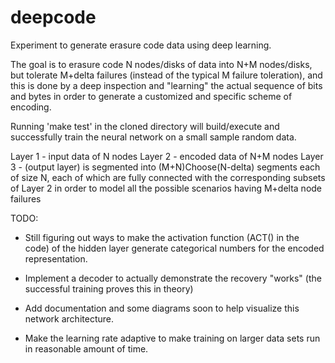 # deepcode

Experiment to generate erasure code data using deep learning.


The goal is to erasure code N nodes/disks of data into N+M nodes/disks, but tolerate M+delta failures (instead of the typical M failure toleration), and this is done by a deep inspection and "learning" the actual sequence of bits and bytes in order to generate a customized and specific scheme of encoding.

Running 'make test' in the cloned directory will build/execute and successfully train the neural network on a small sample random data.

Layer 1 - input data of N nodes
Layer 2 - encoded data of N+M nodes
Layer 3 - (output layer) is segmented into (M+N)Choose(N-delta) segments each of size N, each of which are fully connected with the corresponding subsets of Layer 2 in order to model all the possible scenarios having M+delta node failures

TODO:


- Still figuring out ways to make the activation function (ACT() in the code) of the hidden layer generate categorical numbers for the encoded representation.

- Implement a decoder to actually demonstrate the recovery "works" (the successful training proves this in theory)

- Add documentation and some diagrams soon to help visualize this network architecture.

- Make the learning rate adaptive to make training on larger data sets run in reasonable amount of time.
